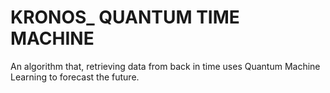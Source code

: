 # KRONOS_ QUANTUM TIME MACHINE

An algorithm that, retrieving data from back in time uses Quantum Machine Learning to forecast the future.
